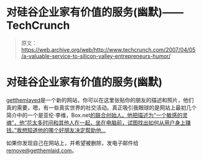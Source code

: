 # 对硅谷企业家有价值的服务(幽默)——TechCrunch

> 原文：<https://web.archive.org/web/http://www.techcrunch.com/2007/04/05/a-valuable-service-to-silicon-valley-entrepreneurs-humor/>

# 对硅谷企业家有价值的服务(幽默)

[](https://web.archive.org/web/20201029223434/http://www.getthemlaid.com/)[getthemlayed](https://web.archive.org/web/20201029223434/http://www.getthemlaid.com/)是一个新的网站，你可以在这里张贴你的朋友的描述和照片，他们真的需要，嗯，有一些真实世界的社交活动。真正吸引我眼球的是网站上最初几个简介中的一个是亚伦·李维，Box.net[的联合创始人。他把](https://web.archive.org/web/20201029223434/http://www.box.net/)[描述为“一个敏感的灵魂”，他“花太多时间和其他人在一起，坐在电脑前，试图找出如何从用户身上赚钱。”我想知道他的哪个好朋友决定帮助他…](https://web.archive.org/web/20201029223434/http://getthemlaid.com/friend/show/13)

如果你发现自己在网站上，并希望被删除，发电子邮件给 remove@getthemlaid.com。